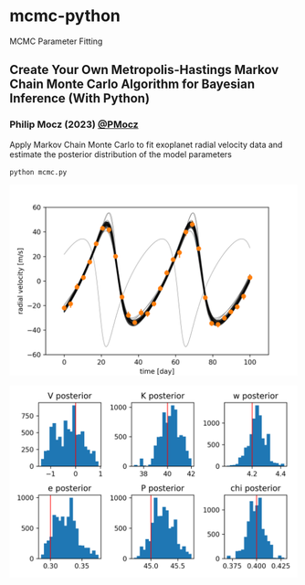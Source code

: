# mcmc-python
MCMC Parameter Fitting

## Create Your Own Metropolis-Hastings Markov Chain Monte Carlo Algorithm for Bayesian Inference (With Python)

### Philip Mocz (2023) [@PMocz](https://twitter.com/PMocz)

Apply Markov Chain Monte Carlo to fit exoplanet radial velocity data and
estimate the posterior distribution of the model parameters


```
python mcmc.py
```

![Simulation](./mcmc.png)

![Posteriors](./mcmc2.png)
